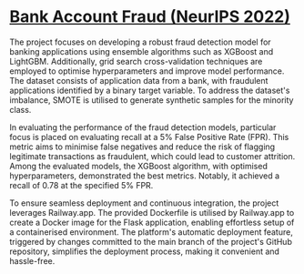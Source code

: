 # [Bank Account Fraud (NeurIPS 2022)](https://bank-account-fraud-production.up.railway.app/)

The project focuses on developing a robust fraud detection model for banking applications using ensemble algorithms such as XGBoost and LightGBM. Additionally, grid search cross-validation techniques are employed to optimise hyperparameters and improve model performance. The dataset consists of application data from a bank, with fraudulent applications identified by a binary target variable. To address the dataset's imbalance, SMOTE is utilised to generate synthetic samples for the minority class.

In evaluating the performance of the fraud detection models, particular focus is placed on evaluating recall at a 5% False Positive Rate (FPR). This metric aims to minimise false negatives and reduce the risk of flagging legitimate transactions as fraudulent, which could lead to customer attrition. Among the evaluated models, the XGBoost algorithm, with optimised hyperparameters, demonstrated the best metrics. Notably, it achieved a recall of 0.78 at the specified 5% FPR.

To ensure seamless deployment and continuous integration, the project leverages Railway.app. The provided Dockerfile is utilised by Railway.app to create a Docker image for the Flask application, enabling effortless setup of a containerised environment. The platform's automatic deployment feature, triggered by changes committed to the main branch of the project's GitHub repository, simplifies the deployment process, making it convenient and hassle-free.
